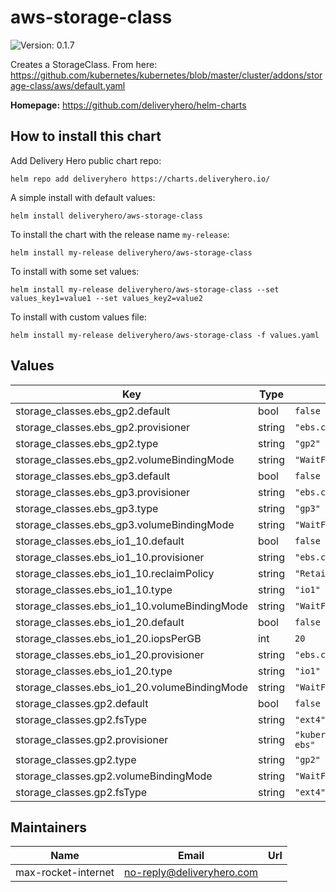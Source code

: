 # aws-storage-class

![Version: 0.1.7](https://img.shields.io/badge/Version-0.1.7-informational?style=flat-square)

Creates a StorageClass. From here: https://github.com/kubernetes/kubernetes/blob/master/cluster/addons/storage-class/aws/default.yaml

**Homepage:** <https://github.com/deliveryhero/helm-charts>

## How to install this chart

Add Delivery Hero public chart repo:

```console
helm repo add deliveryhero https://charts.deliveryhero.io/
```

A simple install with default values:

```console
helm install deliveryhero/aws-storage-class
```

To install the chart with the release name `my-release`:

```console
helm install my-release deliveryhero/aws-storage-class
```

To install with some set values:

```console
helm install my-release deliveryhero/aws-storage-class --set values_key1=value1 --set values_key2=value2
```

To install with custom values file:

```console
helm install my-release deliveryhero/aws-storage-class -f values.yaml
```

## Values

| Key | Type | Default | Description |
|-----|------|---------|-------------|
| storage_classes.ebs_gp2.default | bool | `false` |  |
| storage_classes.ebs_gp2.provisioner | string | `"ebs.csi.aws.com"` |  |
| storage_classes.ebs_gp2.type | string | `"gp2"` |  |
| storage_classes.ebs_gp2.volumeBindingMode | string | `"WaitForFirstConsumer"` |  |
| storage_classes.ebs_gp3.default | bool | `false` |  |
| storage_classes.ebs_gp3.provisioner | string | `"ebs.csi.aws.com"` |  |
| storage_classes.ebs_gp3.type | string | `"gp3"` |  |
| storage_classes.ebs_gp3.volumeBindingMode | string | `"WaitForFirstConsumer"` |  |
| storage_classes.ebs_io1_10.default | bool | `false` |  |
| storage_classes.ebs_io1_10.provisioner | string | `"ebs.csi.aws.com"` |  |
| storage_classes.ebs_io1_10.reclaimPolicy | string | `"Retain"` |  |
| storage_classes.ebs_io1_10.type | string | `"io1"` |  |
| storage_classes.ebs_io1_10.volumeBindingMode | string | `"WaitForFirstConsumer"` |  |
| storage_classes.ebs_io1_20.default | bool | `false` |  |
| storage_classes.ebs_io1_20.iopsPerGB | int | `20` |  |
| storage_classes.ebs_io1_20.provisioner | string | `"ebs.csi.aws.com"` |  |
| storage_classes.ebs_io1_20.type | string | `"io1"` |  |
| storage_classes.ebs_io1_20.volumeBindingMode | string | `"WaitForFirstConsumer"` |  |
| storage_classes.gp2.default | bool | `false` |  |
| storage_classes.gp2.fsType | string | `"ext4"` |  |
| storage_classes.gp2.provisioner | string | `"kubernetes.io/aws-ebs"` |  |
| storage_classes.gp2.type | string | `"gp2"` |  |
| storage_classes.gp2.volumeBindingMode | string | `"WaitForFirstConsumer"` |  |
| storage_classes.gp2.fsType | string | `"ext4"` |  |

## Maintainers

| Name | Email | Url |
| ---- | ------ | --- |
| max-rocket-internet | <no-reply@deliveryhero.com> |  |
